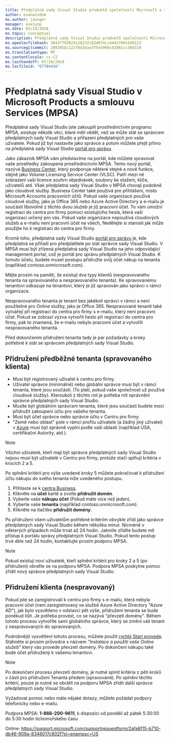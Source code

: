 ```yaml
---
title: Předplatná sady Visual Studio produktů společnosti Microsoft a smlouvu o poskytování služeb (MPSA) | Dokumentace Microsoftu
author: evanwindom
ms.author: jaunger
manager: evelynp
ms.date: 03/14/2018
ms.topic: conceptual
description: Předplatná sady Visual Studio produktů společnosti Microsoft a smlouvu o poskytování služeb (MPSA)
ms.openlocfilehash: 30437703029128232c82d0f4cc4441f09cbd9123
ms.sourcegitcommit: 208395bc122f8d3dae3f5e5960c42981cc368310
ms.translationtype: MT
ms.contentlocale: cs-CZ
ms.lasthandoff: 07/10/2019
ms.locfileid: "67784416"
---
```

# <a name="visual-studio-subscriptions-in-a-microsoft-products-and-services-agreement-mpsa"></a>Předplatná sady Visual Studio v Microsoft Products a smlouvu Services (MPSA)

Předplatná sady Visual Studio jste zakoupili prostřednictvím programu MPSA, existuje několik věcí, které měli vědět, než se může stát se správcem předplatných sady Visual Studio a přiřazení předplatných pro vaše uživatele. Pokud již byl nastavíte jako správce a potom můžete přejít přímo na předplatná sady Visual Studio [portál pro správu](https://manage.visualstudio.com/).

Jako zákazník MPSA vám představíme na portál, kde můžete spravovat vaše prostředky zakoupená prostřednictvím MPSA. Tento nový portál, nazývá [Business Center](https://businessaccount.microsoft.com/), který podporuje některé stejné a nové funkce, stejně jako Volume Licensing Service Center (VLSC). Patří mezi ně zobrazení vaší licence souhrn objednávek, soubory ke stažení, klíče, uživatelů atd. Však předplatná sady Visual Studio v MPSA chovají podobně jako cloudové služby. Business Center také používá pro přihlášení, místo Microsoft Accounts pracovních účtů. Pokud vaše organizace používá cloudové služby, jako je Office 365 nebo Azure Active Directory a e-mailu je součástí libovolné z těchto dvou služeb je již pracovní účet. To vám umožní registraci do centra pro firmy pomocí existujícího hesla, která vaší organizaci určený pro vás. Pokud vaše organizace nepoužívá cloudových služeb a e-mailu není pracovní účet na všech, Nedělejte si starosti jak může použijte ho k registraci do centra pro firmy.

Kromě toho, předplatná sady Visual Studio [portál pro správu](https://manage.visualstudio.com/) je, kde předplatná se přiřadí pro předplatitele po stát správce sady Visual Studio. V MPSA musí být zřízená předplatná sady Visual Studio na jeho odpovídající management portal, což je portál pro správu předplatných Visual Studio. K tomuto účelu, budete muset postupu přidružte svůj účet nákup na tenanta (například contoso.onmicrosoft.com).

Mějte prosím na paměti, že existují dva typy klientů (nespravovaného tenanta na spravovaného a nespravovaného tenanta). Ke spravovanému tenantovi odkazuje na tenantovi, který je již spravován jako správci v rámci organizace.

Nespravovaného tenanta je tenant bez jakékoli správci v rámci a není použitelné pro Online služby, jako je Office 365. Nespravované tenanti také vytvářejí při registraci do centra pro firmy s e-mailu, který není pracovní účet. Pokud se zobrazí výzva vytvořit heslo při registraci do centra pro firmy, pak to znamená, že e-mailu nebylo pracovní účet a vytvořili nespravovaného tenanta.

Před dokončením přidružení tenanta tady je pár požadavky a kroky potřebné k stát se správcem předplatných sady Visual Studio.

## <a name="pre-tenant-association-managed-tenant"></a>Přidružení předběžné tenanta (spravovaného klienta)

- Musí být registrovaný uživatel k centru pro firmy.
- Uživatel správce (minimálně) nebo globální správce musí být v rámci tenanta, které jsou součástí. (To platí, pokud vaše společnost už používá cloudové služby). Kteroukoli z těchto rolí je potřeba mít oprávnění správce předplatných sady Visual Studio.
- Musíte být globálním správcem tenanta, které jsou součástí budete moci přidružit zakoupení účtu pro vašeho tenanta.
- Musí být účet správce nebo správce účtu v Centru pro firmy.
- "Země nebo oblast" pole v rámci profilu uživatele (a žádný jiný uživatel) v [Azure](https://portal.azure.com/) musí být správně vyplní podle vaší oblasti (například USA, certifikační Autority, atd.). 

> [!NOTE]
> Všichni uživatelé, kteří mají být správce předplatných sady Visual Studio nejsou musí být uživatelé v Centru pro firmy, protože stačí splňují kritéria v krocích 2 a 5.

Po splnění kritérií pro výše uvedené kroky 5 můžete pokračovat k přidružení účtu nákupu do svého tenanta níže uvedeného postupu.
1. Přihlaste se k [centra Business](https://businessaccount.microsoft.com/).
2. Klikněte na **účet** kartě a zvolte **přidružit domén**.
3. Vyberte vaše **nákupu účet** (Pokud máte více než jeden).
4. Vyberte vaše **tenanta** (například contoso.onmicrosoft.com).
5. Klikněte na tlačítko **přidružit domény**.

Po přidružení všem uživatelům potřebné kritériím obvykle zřídí jako správce předplatných sady Visual Studio během několika minut. Nicméně v některých případech může trvat až 24 hodin. Jakmile zřídíte budete mít přístup k portálu správy předplatných Visual Studio. Pokud tento postup trvá déle než 24 hodin, kontaktujte prosím podporu MPSA.

> [!NOTE]
> Pokud existují noví uživatelé, kteří splnění kritérií pro kroky 2 a 5 (po přidružení) obraťte se na podporu MPSA. Podpora MPSA poskytne pomoc zřídit nový správce předplatných sady Visual Studio.

## <a name="tenant-association-unmanaged"></a>Přidružení klienta (nespravovaný)

Pokud jste se zaregistrovali k centru pro firmy s e-mailu, která nebyla pracovní účet (není zaregistrovaný ve službě Azure Active Directory "Azure AD"), jak bylo vysvětleno v odstavci pět výše, přidružení tenanta se bude poněkud lišit. Je potřeba provést, co se nazývá "převzetí domény". Během tohoto procesu vytvoříte sami globálního správce, který se změní váš tenant z nespravovaných do spravovaných.

Podrobnější vysvětlení tohoto procesu, můžete použít [rychlý Start provede](https://www.microsoft.com/en-us/Licensing/existing-customer/business-center-training-and-resources.aspx). Stáhněte si prosím průvodce s názvem *"Instalace a použití vaše Online služeb"* který vás provede převzetí domény. Po dokončení nákupu také bude účet přidružený k vašemu tenantovi.

> [!NOTE]
> Po dokončení procesu převzetí domény, je nutné splnit kritéria z pěti kroků v části pro přidružení Tenanta předem (spravované). Po splnění těchto kritérií, pouze je nutné se obrátit na podporu MPSA zřídit další správce předplatných sady Visual Studio.

Vyžadovat pomoc nebo máte nějaké dotazy, můžete požádat podpory telefonicky nebo e-mailu.

Podpora MPSA: **1-866-200-9611**, k dispozici od pondělí až pátek 5:30:00 do 5:30 hodin tichomořského času

Online:  https://support.microsoft.com/supportrequestform/2afa6f15-b710-db46-909a-8346017c802f?sl=enampsc=US
